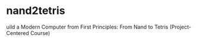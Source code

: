 # nand2tetris
uild a Modern Computer from First Principles: From Nand to Tetris (Project-Centered Course)
